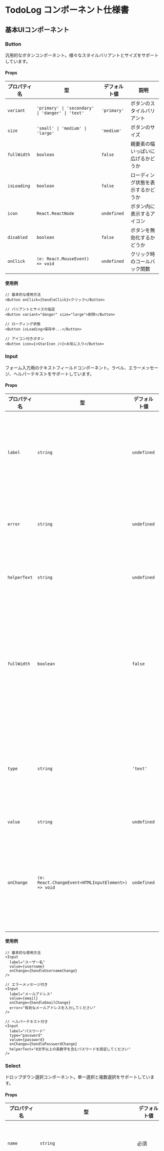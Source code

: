 # TodoLog コンポーネント仕様書

## 基本UIコンポーネント

### Button

汎用的なボタンコンポーネント。様々なスタイルバリアントとサイズをサポートしています。

#### Props

| プロパティ名 | 型 | デフォルト値 | 説明 |
|------------|------|-------------|------|
| `variant` | `'primary' \| 'secondary' \| 'danger' \| 'text'` | `'primary'` | ボタンのスタイルバリアント |
| `size` | `'small' \| 'medium' \| 'large'` | `'medium'` | ボタンのサイズ |
| `fullWidth` | `boolean` | `false` | 親要素の幅いっぱいに広げるかどうか |
| `isLoading` | `boolean` | `false` | ローディング状態を表示するかどうか |
| `icon` | `React.ReactNode` | `undefined` | ボタン内に表示するアイコン |
| `disabled` | `boolean` | `false` | ボタンを無効化するかどうか |
| `onClick` | `(e: React.MouseEvent) => void` | `undefined` | クリック時のコールバック関数 |

#### 使用例

```tsx
// 基本的な使用方法
<Button onClick={handleClick}>クリック</Button>

// バリアントとサイズの指定
<Button variant="danger" size="large">削除</Button>

// ローディング状態
<Button isLoading>保存中...</Button>

// アイコン付きボタン
<Button icon={<StarIcon />}>お気に入り</Button>
```

### Input

フォーム入力用のテキストフィールドコンポーネント。ラベル、エラーメッセージ、ヘルパーテキストをサポートしています。

#### Props

| プロパティ名 | 型 | デフォルト値 | 説明 |
|------------|------|-------------|------|
| `label` | `string` | `undefined` | 入力フィールドのラベル |
| `error` | `string` | `undefined` | エラーメッセージ |
| `helperText` | `string` | `undefined` | 補助テキスト |
| `fullWidth` | `boolean` | `false` | 親要素の幅いっぱいに広げるかどうか |
| `type` | `string` | `'text'` | 入力フィールドのタイプ |
| `value` | `string` | `undefined` | 入力値 |
| `onChange` | `(e: React.ChangeEvent<HTMLInputElement>) => void` | `undefined` | 値変更時のコールバック関数 |

#### 使用例

```tsx
// 基本的な使用方法
<Input 
  label="ユーザー名" 
  value={username} 
  onChange={handleUsernameChange} 
/>

// エラーメッセージ付き
<Input 
  label="メールアドレス" 
  value={email} 
  onChange={handleEmailChange}
  error="有効なメールアドレスを入力してください" 
/>

// ヘルパーテキスト付き
<Input 
  label="パスワード" 
  type="password" 
  value={password} 
  onChange={handlePasswordChange}
  helperText="8文字以上の英数字を含むパスワードを設定してください" 
/>
```

### Select

ドロップダウン選択コンポーネント。単一選択と複数選択をサポートしています。

#### Props

| プロパティ名 | 型 | デフォルト値 | 説明 |
|------------|------|-------------|------|
| `name` | `string` | 必須 | フィールド名 |
| `label` | `string` | `undefined` | 選択フィールドのラベル |
| `value` | `string \| string[]` | 必須 | 選択値 |
| `options` | `Array<{ value: string, label: string }>` | 必須 | 選択肢の配列 |
| `onChange` | `(e: React.ChangeEvent<HTMLSelectElement>) => void` | 必須 | 値変更時のコールバック関数 |
| `error` | `string` | `undefined` | エラーメッセージ |
| `disabled` | `boolean` | `false` | 選択を無効化するかどうか |
| `required` | `boolean` | `false` | 必須フィールドかどうか |
| `multiple` | `boolean` | `false` | 複数選択を許可するかどうか |
| `placeholder` | `string` | `undefined` | プレースホルダーテキスト |

#### 使用例

```tsx
// 基本的な使用方法
<Select
  name="category"
  label="カテゴリ"
  value={category}
  options={categoryOptions}
  onChange={handleCategoryChange}
/>

// 複数選択
<Select
  name="tags"
  label="タグ"
  value={selectedTags}
  options={tagOptions}
  onChange={handleTagsChange}
  multiple
/>

// エラーメッセージ付き
<Select
  name="priority"
  label="優先度"
  value={priority}
  options={priorityOptions}
  onChange={handlePriorityChange}
  error="優先度を選択してください"
  required
/>
```

### Modal

モーダルダイアログコンポーネント。タイトル、コンテンツ、フッターをカスタマイズ可能です。

#### Props

| プロパティ名 | 型 | デフォルト値 | 説明 |
|------------|------|-------------|------|
| `isOpen` | `boolean` | 必須 | モーダルを表示するかどうか |
| `onClose` | `() => void` | 必須 | モーダルを閉じる際のコールバック関数 |
| `title` | `string` | 必須 | モーダルのタイトル |
| `children` | `React.ReactNode` | 必須 | モーダルのコンテンツ |
| `footer` | `React.ReactNode` | `undefined` | モーダルのフッター |
| `size` | `'small' \| 'medium' \| 'large'` | `'medium'` | モーダルのサイズ |
| `closeOnEsc` | `boolean` | `true` | Escキーで閉じるかどうか |
| `closeOnOverlayClick` | `boolean` | `true` | オーバーレイクリックで閉じるかどうか |

#### 使用例

```tsx
// 基本的な使用方法
<Modal
  isOpen={isModalOpen}
  onClose={closeModal}
  title="確認"
>
  <p>本当に削除しますか？</p>
</Modal>

// フッター付きモーダル
<Modal
  isOpen={isModalOpen}
  onClose={closeModal}
  title="タスクの編集"
  footer={
    <div>
      <Button variant="text" onClick={closeModal}>キャンセル</Button>
      <Button onClick={handleSave}>保存</Button>
    </div>
  }
>
  <TaskForm task={currentTask} onSubmit={handleSubmit} />
</Modal>
```

## タスク関連コンポーネント

### TaskItem

個々のタスクを表示するコンポーネント。タスクの基本情報と操作ボタンを提供します。

#### Props

| プロパティ名 | 型 | デフォルト値 | 説明 |
|------------|------|-------------|------|
| `task` | `Task` | 必須 | タスクオブジェクト |
| `onToggleComplete` | `(id: string) => void` | 必須 | 完了状態切り替え時のコールバック関数 |
| `onEdit` | `(task: Task) => void` | 必須 | 編集ボタンクリック時のコールバック関数 |
| `onDelete` | `(id: string) => void` | 必須 | 削除ボタンクリック時のコールバック関数 |
| `onMemoEdit` | `(id: string, memo: string) => void` | `undefined` | メモ編集時のコールバック関数 |

#### 使用例

```tsx
<TaskItem
  task={task}
  onToggleComplete={handleToggleComplete}
  onEdit={handleEditTask}
  onDelete={handleDeleteTask}
  onMemoEdit={handleMemoEdit}
/>
```

### TaskList

タスクのリストを表示するコンポーネント。フィルタリングとソートをサポートしています。

#### Props

| プロパティ名 | 型 | デフォルト値 | 説明 |
|------------|------|-------------|------|
| `tasks` | `Task[]` | 必須 | タスクの配列 |
| `onToggleComplete` | `(id: string) => void` | 必須 | 完了状態切り替え時のコールバック関数 |
| `onEdit` | `(task: Task) => void` | 必須 | 編集ボタンクリック時のコールバック関数 |
| `onDelete` | `(id: string) => void` | 必須 | 削除ボタンクリック時のコールバック関数 |
| `onMemoEdit` | `(id: string, memo: string) => void` | `undefined` | メモ編集時のコールバック関数 |
| `filter` | `TaskFilter` | `{}` | フィルタリング条件 |
| `sortBy` | `SortOption` | `{ field: 'createdAt', direction: 'desc' }` | ソート条件 |
| `emptyMessage` | `string` | `'タスクがありません'` | タスクがない場合に表示するメッセージ |

#### 使用例

```tsx
<TaskList
  tasks={tasks}
  onToggleComplete={handleToggleComplete}
  onEdit={handleEditTask}
  onDelete={handleDeleteTask}
  onMemoEdit={handleMemoEdit}
  filter={{ completed: false, category: 'work' }}
  sortBy={{ field: 'priority', direction: 'asc' }}
/>
```

### TaskForm

タスクの作成・編集用フォームコンポーネント。

#### Props

| プロパティ名 | 型 | デフォルト値 | 説明 |
|------------|------|-------------|------|
| `task` | `Task` | `undefined` | 編集対象のタスク（新規作成時は未指定） |
| `onSubmit` | `(taskData: Partial<Task>) => void` | 必須 | フォーム送信時のコールバック関数 |
| `onCancel` | `() => void` | 必須 | キャンセル時のコールバック関数 |
| `isSubmitting` | `boolean` | `false` | 送信中かどうか |

#### 使用例

```tsx
// 新規タスク作成フォーム
<TaskForm
  onSubmit={handleCreateTask}
  onCancel={closeModal}
/>

// タスク編集フォーム
<TaskForm
  task={currentTask}
  onSubmit={handleUpdateTask}
  onCancel={closeModal}
  isSubmitting={isSubmitting}
/>
```

## レイアウトコンポーネント

### Header

アプリケーションのヘッダーコンポーネント。タイトル、ナビゲーション、アクションボタンを表示します。

#### Props

| プロパティ名 | 型 | デフォルト値 | 説明 |
|------------|------|-------------|------|
| `title` | `string` | `'TodoLog'` | アプリケーションのタイトル |
| `onCreateTask` | `() => void` | 必須 | タスク作成ボタンクリック時のコールバック関数 |
| `onToggleTheme` | `() => void` | 必須 | テーマ切り替えボタンクリック時のコールバック関数 |
| `isDarkMode` | `boolean` | 必須 | ダークモードかどうか |

#### 使用例

```tsx
<Header
  title="TodoLog"
  onCreateTask={openCreateTaskModal}
  onToggleTheme={toggleTheme}
  isDarkMode={isDarkMode}
/>
```

### Sidebar

サイドバーコンポーネント。カテゴリリストとフィルターオプションを表示します。

#### Props

| プロパティ名 | 型 | デフォルト値 | 説明 |
|------------|------|-------------|------|
| `categories` | `string[]` | 必須 | カテゴリの配列 |
| `selectedCategory` | `string \| null` | `null` | 選択中のカテゴリ |
| `onSelectCategory` | `(category: string \| null) => void` | 必須 | カテゴリ選択時のコールバック関数 |
| `filter` | `TaskFilter` | 必須 | 現在のフィルター設定 |
| `onFilterChange` | `(filter: TaskFilter) => void` | 必須 | フィルター変更時のコールバック関数 |
| `isOpen` | `boolean` | `true` | サイドバーを表示するかどうか（モバイル用） |
| `onClose` | `() => void` | `undefined` | サイドバーを閉じる際のコールバック関数（モバイル用） |

#### 使用例

```tsx
<Sidebar
  categories={categories}
  selectedCategory={selectedCategory}
  onSelectCategory={handleSelectCategory}
  filter={filter}
  onFilterChange={handleFilterChange}
  isOpen={isSidebarOpen}
  onClose={closeSidebar}
/>
```

## ユーティリティコンポーネント

### Notification

通知メッセージを表示するコンポーネント。成功、エラー、警告、情報の4種類のタイプをサポートしています。

#### Props

| プロパティ名 | 型 | デフォルト値 | 説明 |
|------------|------|-------------|------|
| `type` | `'success' \| 'error' \| 'warning' \| 'info'` | `'info'` | 通知のタイプ |
| `message` | `string` | 必須 | 通知メッセージ |
| `duration` | `number` | `3000` | 表示時間（ミリ秒） |
| `onClose` | `() => void` | 必須 | 閉じるボタンクリック時のコールバック関数 |

#### 使用例

```tsx
<Notification
  type="success"
  message="タスクが正常に作成されました"
  onClose={closeNotification}
/>
```

### EmptyState

データが空の状態を表示するコンポーネント。

#### Props

| プロパティ名 | 型 | デフォルト値 | 説明 |
|------------|------|-------------|------|
| `message` | `string` | `'データがありません'` | 表示するメッセージ |
| `icon` | `React.ReactNode` | `undefined` | 表示するアイコン |
| `action` | `React.ReactNode` | `undefined` | アクションボタンなど |

#### 使用例

```tsx
<EmptyState
  message="タスクがありません"
  icon={<TaskIcon />}
  action={<Button onClick={openCreateTaskModal}>タスクを作成</Button>}
/>
```

### SearchInput

検索入力フィールドコンポーネント。

#### Props

| プロパティ名 | 型 | デフォルト値 | 説明 |
|------------|------|-------------|------|
| `value` | `string` | 必須 | 検索クエリ |
| `onChange` | `(e: React.ChangeEvent<HTMLInputElement>) => void` | 必須 | 値変更時のコールバック関数 |
| `placeholder` | `string` | `'検索...'` | プレースホルダーテキスト |
| `onClear` | `() => void` | 必須 | クリアボタンクリック時のコールバック関数 |

#### 使用例

```tsx
<SearchInput
  value={searchQuery}
  onChange={handleSearchChange}
  placeholder="タスクを検索..."
  onClear={clearSearch}
/>
```

## コンポーネント間の関係

TodoLogのコンポーネントは、以下のような階層構造で組み合わされています。

```
App
├── Header
├── Sidebar
└── MainContent
    ├── TaskListContainer
    │   ├── SearchInput
    │   ├── TaskFilters
    │   └── TaskList
    │       └── TaskItem (複数)
    ├── TaskFormModal
    │   └── TaskForm
    └── Notification
```

この構造により、関心の分離と再利用性を実現しています。
